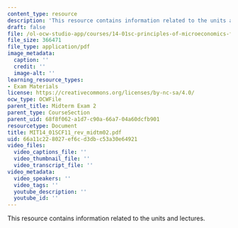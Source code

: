 ```yaml
---
content_type: resource
description: 'This resource contains information related to the units and lectures. '
draft: false
file: /ol-ocw-studio-app/courses/14-01sc-principles-of-microeconomics-fall-2011/66a11c228027ef6cd3dbc53a30e64921_MIT14_01SCF11_rev_midtm02.pdf
file_size: 366471
file_type: application/pdf
image_metadata:
  caption: ''
  credit: ''
  image-alt: ''
learning_resource_types:
- Exam Materials
license: https://creativecommons.org/licenses/by-nc-sa/4.0/
ocw_type: OCWFile
parent_title: Midterm Exam 2
parent_type: CourseSection
parent_uid: 68f8f062-a1d7-c90a-66a7-04a60dcfb901
resourcetype: Document
title: MIT14_01SCF11_rev_midtm02.pdf
uid: 66a11c22-8027-ef6c-d3db-c53a30e64921
video_files:
  video_captions_file: ''
  video_thumbnail_file: ''
  video_transcript_file: ''
video_metadata:
  video_speakers: ''
  video_tags: ''
  youtube_description: ''
  youtube_id: ''
---
```

This resource contains information related to the units and lectures.